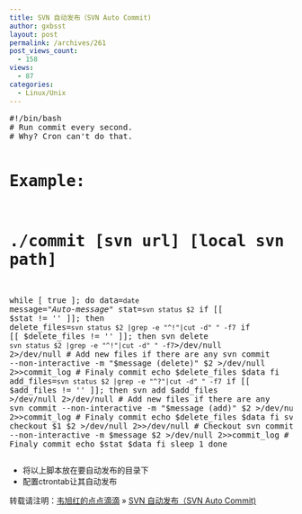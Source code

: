 ```yaml
---
title: SVN 自动发布（SVN Auto Commit)
author: gxbsst
layout: post
permalink: /archives/261
post_views_count:
  - 158
views:
  - 87
categories:
  - Linux/Unix
---
```

<div class="wp_syntax">
  <div class="code">
    <pre class="bash">
#!/bin/bash
# Run commit every second.
# Why? Cron can't do that.

# Example:
# ./commit [svn url] [local svn path]

while [ true ]; do
data=`date`
message="*Auto-message*"
stat=`svn status $2`
if [[ $stat != '' ]]; then
delete_files=`svn status $2 |grep -e "^!"|cut -d" " -f7`
if [[ $delete_files != '' ]]; then
svn delete `svn status $2 |grep -e "^!"|cut -d" " -f7`>/dev/null 2>/dev/null # Add new files if there are any
svn commit --non-interactive -m "$message (delete)" $2 >/dev/null 2>>commit_log # Finaly commit
echo $delete_files $data
fi
add_files=`svn status $2 |grep -e "^?"|cut -d" " -f7`
if [[ $add_files != '' ]]; then
svn add $add_files >/dev/null 2>/dev/null # Add new files if there are any
svn commit --non-interactive -m "$message (add)" $2 >/dev/null 2>>commit_log # Finaly commit
echo $delete_files $data
fi
svn checkout $1 $2 >/dev/null 2>>/dev/null # Checkout
svn commit --non-interactive -m $message $2 >/dev/null 2>>commit_log # Finaly commit
echo $stat $data
fi
sleep 1
done
</pre>
  </div>
</div>

* 将以上脚本放在要自动发布的目录下  
* 配置ctrontab让其自动发布

转载请注明：[韦旭红的点点滴滴][1] &raquo; [SVN 自动发布（SVN Auto Commit)][2]

 [1]: http://www.weixuhong.com
 [2]: http://www.weixuhong.com/archives/261